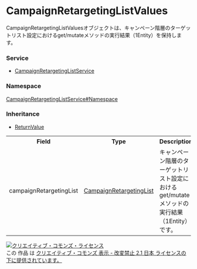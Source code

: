 # CampaignRetargetingListValues
CampaignRetargetingListValuesオブジェクトは、キャンペーン階層のターゲットリスト設定におけるget/mutateメソッドの実行結果（1Entity）を保持します。

### Service
+ [CampaignRetargetingListService](../../services/CampaignRetargetingListService.md)

### Namespace
[CampaignRetargetingListService#Namespace](../../services/CampaignRetargetingListService.md#namespace)

### Inheritance
+ [ReturnValue](../Common/ReturnValue.md)

<table>
 <tr>
  <th>Field</th>
  <th>Type</th>
  <th>Description</th>
  <th>response</th>
  <th>add</th>
  <th>set</th>
  <th>remove</th>
 </tr>
 <tr>
  <td>campaignRetargetingList</td>
  <td><a href="CampaignRetargetingList.md">CampaignRetargetingList</a></td>
  <td>キャンペーン階層のターゲットリスト設定におけるget/mutateメソッドの実行結果（1Entity）です。</td>
  <td>yes</td>
  <td>-</td>
  <td>-</td>
  <td>-</td>
 </tr>
</table>

<a rel="license" href="http://creativecommons.org/licenses/by-nd/2.1/jp/"><img alt="クリエイティブ・コモンズ・ライセンス" style="border-width:0" src="https://i.creativecommons.org/l/by-nd/2.1/jp/88x31.png" /></a><br />この 作品 は <a rel="license" href="http://creativecommons.org/licenses/by-nd/2.1/jp/">クリエイティブ・コモンズ 表示 - 改変禁止 2.1 日本 ライセンスの下に提供されています。</a>
